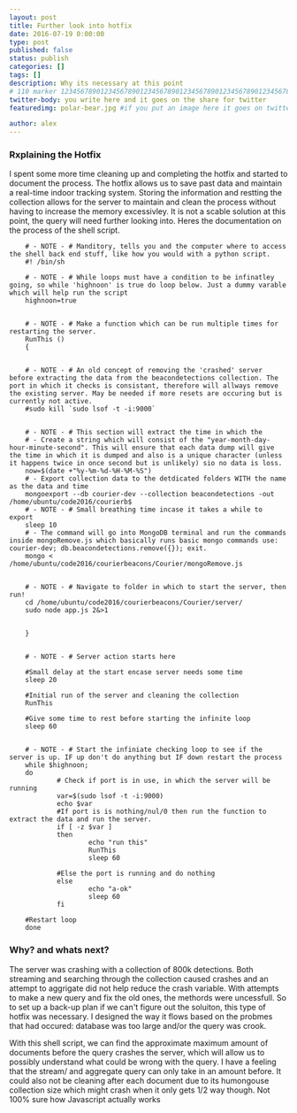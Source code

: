 ```yaml
---
layout: post
title: Further look into hotfix
date: 2016-07-19 0:00:00
type: post
published: false
status: publish
categories: []
tags: []
description: Why its necessary at this point
# 110 marker 1234567890123456789012345678901234567890123456789012345678901234567890123456789012345678901234567890123456789
twitter-body: you write here and it goes on the share for twitter
featuredimg: polar-bear.jpg #if you put an image here it goes on twitter too

author: alex
---
```


### Rxplaining the Hotfix

I spent some more time cleaning up and completing the hotfix and started to document the process. The hotfix allows us to save past data and maintain a real-time indoor tracking system. Storing the information and restting the collection allows for the server to maintain and clean the process without having to increase the memory excessivley. It is not a scable solution at this point, the query will need further looking into. Heres the documentation on the process of the shell script.

        # - NOTE - # Manditory, tells you and the computer where to access the shell back end stuff, like how you would with a python script.
        #! /bin/sh

        # - NOTE - # While loops must have a condition to be infinatley going, so while 'highnoon' is true do loop below. Just a dummy varable which will help run the script
        highnoon=true


        # - NOTE - # Make a function which can be run multiple times for restarting the server.
        RunThis ()
        {


        # - NOTE - # An old concept of removing the 'crashed' server before extracting the data from the beacondetections collection. The port in which it checks is consistant, therefore will allways remove the existing server. May be needed if more resets are occuring but is currently not active.
        #sudo kill `sudo lsof -t -i:9000`


        # - NOTE - # This section will extract the time in which the 
        # - Create a string which will consist of the "year-month-day-hour-minute-second". This will ensure that each data dump will give the time in which it is dumped and also is a unique character (unless it happens twice in once second but is unlikely) sio no data is loss.
        now=$(date +"%y-%m-%d-%H-%M-%S")
        # - Export collection data to the detdicated folders WITH the name as the data and time
        mongoexport --db courier-dev --collection beacondetections -out /home/ubuntu/code2016/courierb$
        # - NOTE - # Small breathing time incase it takes a while to export
        sleep 10
        # - The command will go into MongoDB terminal and run the commands inside mongoRemove.js which basically runs basic mongo commands use: courier-dev; db.beacondetections.remove({}); exit.
        mongo < /home/ubuntu/code2016/courierbeacons/Courier/mongoRemove.js


        # - NOTE - # Navigate to folder in which to start the server, then run!
        cd /home/ubuntu/code2016/courierbeacons/Courier/server/
        sudo node app.js 2&>1


        }


        # - NOTE - # Server action starts here

        #Small delay at the start encase server needs some time
        sleep 20

        #Initial run of the server and cleaning the collection
        RunThis

        #Give some time to rest before starting the infinite loop
        sleep 60


        # - NOTE - # Start the infiniate checking loop to see if the server is up. IF up don't do anything but IF down restart the process
        while $highnoon;
        do
                # Check if port is in use, in which the server will be running
                var=$(sudo lsof -t -i:9000)
                echo $var
                #If port is is nothing/nul/0 then run the function to extract the data and run the server.
                if [ -z $var ]
                then
                        echo "run this"
                        RunThis
                        sleep 60
                
                #Else the port is running and do nothing
                else   
                        echo "a-ok"
                        sleep 60
                fi

        #Restart loop
        done

### Why? and whats next?

The server was crashing with a collection of 800k detections. Both streaming and searching through the collection caused crashes and an attempt to aggrigate did not help reduce the crash variable. With attempts to make a new query and fix the old ones, the methords were uncessfull. So to set up a back-up plan if we can't figure out the soluiton, this type of hotfix was necessary. I designed the way it flows based on the probmes that had occured: database was too large and/or the query was crook.

With this shell script, we can find the approximate maximum amount of documents before the query crashes the server, which will allow us to possibly understand what could be wrong with the query. I have a feeling that the stream/ and aggregate query can only take in an amount before. It could also not be cleaning after each document due to its humongouse collection size which might crash when it only gets 1/2 way though. Not 100% sure how Javascript actually works
